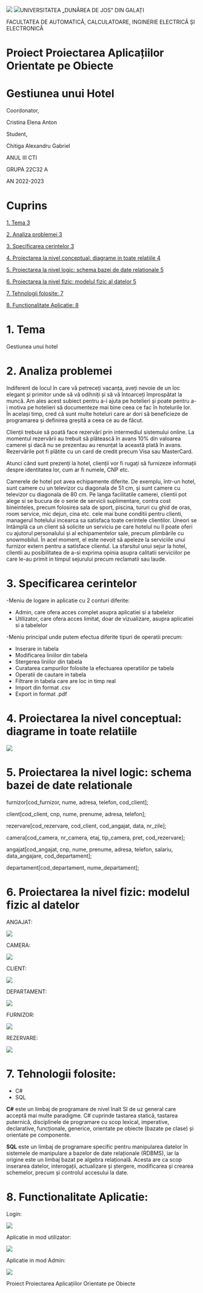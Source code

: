 ![](RackMultipart20230531-1-tlvwa1_html_fcaf71cc881cb8e8.jpg) ![](RackMultipart20230531-1-tlvwa1_html_5301af89b4f72d25.png)UNIVERSITATEA „DUNĂREA DE JOS" DIN GALAȚI

FACULTATEA DE AUTOMATICĂ, CALCULATOARE, INGINERIE ELECTRICĂ ȘI ELECTRONICĂ

# Proiect Proiectarea Aplicațiilor Orientate pe Obiecte

# Gestiunea unui Hotel

Coordonator,

Cristina Elena Anton

Student,

Chitiga Alexandru Gabriel

ANUL III CTI

GRUPA 22C32 A

AN 2022-2023

#
# **Cuprins**

[1. Tema 3](#_Toc136115918)

[2. Analiza problemei 3](#_Toc136115919)

[3. Specificarea cerintelor 3](#_Toc136115920)

[4. Proiectarea la nivel conceptual: diagrame in toate relatiile 4](#_Toc136115921)

[5. Proiectarea la nivel logic: schema bazei de date relationale 5](#_Toc136115922)

[6. Proiectarea la nivel fizic: modelul fizic al datelor 5](#_Toc136115923)

[7. Tehnologii folosite: 7](#_Toc136115924)

[8. Functionalitate Aplicatie: 8](#_Toc136115925)

# 1. Tema

Gestiunea unui hotel

# 2. Analiza problemei

Indiferent de locul în care vă petreceți vacanța, aveți nevoie de un loc elegant și primitor unde să vă odihniți și să vă întoarceți împrospătat la muncă. Am ales acest subiect pentru a-i ajuta pe hotelieri și poate pentru a-i motiva pe hotelieri să documenteze mai bine ceea ce fac în hotelurile lor. În același timp, cred că sunt multe hoteluri care ar dori să beneficieze de programarea și definirea greșită a ceea ce au de făcut.

Clienții trebuie să poată face rezervări prin intermediul sistemului online. La momentul rezervării au trebuit să plătească în avans 10% din valoarea camerei și dacă nu se prezentau au renunțat la această plată în avans. Rezervările pot fi plătite cu un card de credit precum Visa sau MasterCard.

Atunci când sunt prezenți la hotel, clienții vor fi rugați să furnizeze informații despre identitatea lor, cum ar fi numele, CNP etc.

Camerele de hotel pot avea echipamente diferite. De exemplu, într-un hotel, sunt camere cu un televizor cu diagonala de 51 cm, și sunt camere cu televizor cu diagonala de 80 cm. Pe langa facilitatile camerei, clientii pot alege si se bucura de o serie de servicii suplimentare, contra cost bineinteles, precum folosirea sala de sport, piscina, tururi cu ghid de oras, room service, mic dejun, cina etc. cele mai bune conditii pentru clienti, managerul hotelului incearca sa satisfaca toate cerintele clientilor. Uneori se întâmplă ca un client să solicite un serviciu pe care hotelul nu îl poate oferi cu ajutorul personalului și al echipamentelor sale, precum plimbările cu snowmobilul. În acel moment, el este nevoit să apeleze la serviciile unui furnizor extern pentru a satisface clientul. La sfarsitul unui sejur la hotel, clientii au posibilitatea de a-si exprima opinia asupra calitatii serviciilor pe care le-au primit in timpul sejurului precum reclamatii sau laude.

# 3. Specificarea cerintelor

-Meniu de logare in aplicatie cu 2 conturi diferite:

- Admin, care ofera acces complet asupra aplicatiei si a tabelelor
- Utilizator, care ofera acces limitat, doar de vizualizare, asupra aplicatiei si a tabelelor

-Meniu principal unde putem efectua diferite tipuri de operatii precum:

- Inserare in tabela
- Modificarea liniilor din tabela
- Stergerea liniilor din tabela
- Curatarea campurilor folosite la efectuarea operatiilor pe tabela
- Operatii de cautare in tabela
- Filtrare in tabela care are loc in timp real
- Import din format .csv
- Export in format .pdf

# 4. Proiectarea la nivel conceptual: diagrame in toate relatiile

![](images/4.png)

# 5. Proiectarea la nivel logic: schema bazei de date relationale

furnizor[cod\_furnizor, nume, adresa, telefon, cod\_client];

client[cod\_client, cnp, nume, prenume, adresa, telefon];

rezervare[cod\_rezervare, cod\_client, cod\_angajat, data, nr\_zile];

camera[cod\_camera, nr\_camera, etaj, tip\_camera, pret, cod\_rezervare];

angajat[cod\_angajat, cnp, nume, prenume, adresa, telefon, salariu, data\_angajare, cod\_departament];

departament[cod\_departament, nume\_departament];

# 6. Proiectarea la nivel fizic: modelul fizic al datelor

ANGAJAT:

![](images.6.1.png)

CAMERA:

![](images.6.2.png)

CLIENT:

![](images.6.3.png)

DEPARTAMENT:

![](images.6.4.png)

FURNIZOR:

![](images.6.5.png)

REZERVARE:

![](images.6.6.png)

# 7. Tehnologii folosite:

- C#
- SQL

**C#** este un limbaj de programare de nivel înalt SI de uz general care acceptă mai multe paradigme. C# cuprinde tastarea statică, tastarea puternică, disciplinele de programare cu scop lexical, imperative, declarative, funcționale, generice, orientate pe obiecte (bazate pe clase) și orientate pe componente.

**SQL** este un limbaj de programare specific pentru manipularea datelor în sistemele de manipulare a bazelor de date relaționale (RDBMS), iar la origine este un limbaj bazat pe algebra relațională. Acesta are ca scop inserarea datelor, interogații, actualizare și ștergere, modificarea și crearea schemelor, precum și controlul accesului la date.

# 8. Functionalitate Aplicatie:

Login:

![](images.8.1.png)

Aplicatie in mod utilizator:

![](images.8.2.png)

Aplicatie in mod Admin:

![](images.8.3.png)

Proiect Proiectarea Aplicațiilor Orientate pe Obiecte
